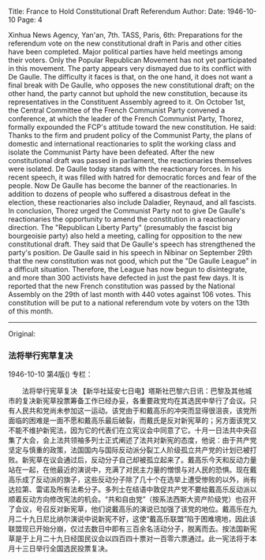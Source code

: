 Title: France to Hold Constitutional Draft Referendum
Author:
Date: 1946-10-10
Page: 4

Xinhua News Agency, Yan'an, 7th. TASS, Paris, 6th: Preparations for the referendum vote on the new constitutional draft in Paris and other cities have been completed. Major political parties have held meetings among their voters. Only the Popular Republican Movement has not yet participated in this movement. The party appears very dismayed due to its conflict with De Gaulle. The difficulty it faces is that, on the one hand, it does not want a final break with De Gaulle, who opposes the new constitutional draft; on the other hand, the party cannot but uphold the new constitution, because its representatives in the Constituent Assembly agreed to it. On October 1st, the Central Committee of the French Communist Party convened a conference, at which the leader of the French Communist Party, Thorez, formally expounded the FCP's attitude toward the new constitution. He said: Thanks to the firm and prudent policy of the Communist Party, the plans of domestic and international reactionaries to split the working class and isolate the Communist Party have been defeated. After the new constitutional draft was passed in parliament, the reactionaries themselves were isolated. De Gaulle today stands with the reactionary forces. In his recent speech, it was filled with hatred for democratic forces and fear of the people. Now De Gaulle has become the banner of the reactionaries. In addition to dozens of people who suffered a disastrous defeat in the election, these reactionaries also include Daladier, Reynaud, and all fascists. In conclusion, Thorez urged the Communist Party not to give De Gaulle's reactionaries the opportunity to amend the constitution in a reactionary direction. The "Republican Liberty Party" (presumably the fascist big bourgeoisie party) also held a meeting, calling for opposition to the new constitutional draft. They said that De Gaulle's speech has strengthened the party's position. De Gaulle said in his speech in Nibinar on September 29th that the new constitution was not good, which put the "De Gaulle League" in a difficult situation. Therefore, the League has now begun to disintegrate, and more than 300 activists have defected in just the past few days. It is reported that the new French constitution was passed by the National Assembly on the 29th of last month with 440 votes against 106 votes. This constitution will be put to a national referendum vote by voters on the 13th of this month.



<hr /> 

Original: 


### 法将举行宪草复决

1946-10-10
第4版()
专栏：

　　法将举行宪草复决
    【新华社延安七日电】塔斯社巴黎六日讯：巴黎及其他城市的复决新宪草投票筹备工作已经办妥，各重要政党均在其选民中举行了会议。只有人民共和党尚未参加这一运动。该党由于和戴高乐的冲突而显得很沮丧，该党所面临的困难是一面不愿和戴高乐最后破裂，而戴氏是反对新宪草的；另方面该党又不能不维护新宪法，因为它的代表们在立宪议会中同意了它。十月一日法共中央召集了大会，会上法共领袖多列士正式阐述了法共对新宪的态度，他说：由于共产党坚定与慎重的政策，法国国内与国际反动派分裂工人阶级孤立共产党的计划已被打败。新宪草在议会通过后，反动分子自己却被孤立起来了。戴高乐今天和反动力量站在一起，在他最近的演说中，充满了对民主力量的憎恨与对人民的恐惧。现在戴高乐成了反动派的旗子，这些反动分子除了几十个在选举上遭受惨败的以外，尚有达拉第、雷诺及所有法希分子。多列士在结语中敦促共产党不要给戴高乐反动派以顺着反动方向修改宪法的机会。“共和自由党”（按系法西斯大资产阶级党）也召开了会议，号召反对新宪草，他们说戴高乐的演说已加强了该党的地位。戴高乐在九月二十九日尼比纳尔演说中说新宪不好，这使“戴高乐联盟”陷于困难境地，因此该联盟现已开始分崩，仅过去数日中即有三百余名活动分子，脱离而去。按法国新宪草是于上月二十九日经国民议会以四百四十票对一百零六票通过。此一宪法将于本月十三日举行全国选民投票复决。
